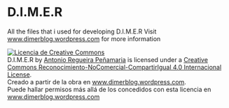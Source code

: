 # D.I.M.E.R
All the files that i used for developing D.I.M.E.R
Visit www.dimerblog.wordpress.com for more information

<a rel="license" href="http://creativecommons.org/licenses/by-nc-sa/4.0/"><img alt="Licencia de Creative Commons" style="border-width:0" src="https://i.creativecommons.org/l/by-nc-sa/4.0/88x31.png" /></a><br /><span xmlns:dct="http://purl.org/dc/terms/" property="dct:title">D.I.M.E.R</span> by <a xmlns:cc="http://creativecommons.org/ns#" href="www.dimerblog.wordpress.com" property="cc:attributionName" rel="cc:attributionURL">Antonio Regueira Peñamaria</a> is licensed under a <a rel="license" href="http://creativecommons.org/licenses/by-nc-sa/4.0/">Creative Commons Reconocimiento-NoComercial-CompartirIgual 4.0 Internacional License</a>.<br />Creado a partir de la obra en <a xmlns:dct="http://purl.org/dc/terms/" href="www.dimerblog.wordpress.com" rel="dct:source">www.dimerblog.wordpress.com</a>.<br />Puede hallar permisos más allá de los concedidos con esta licencia en <a xmlns:cc="http://creativecommons.org/ns#" href="www.dimerblog.wordpress.com" rel="cc:morePermissions">www.dimerblog.wordpress.com</a>
